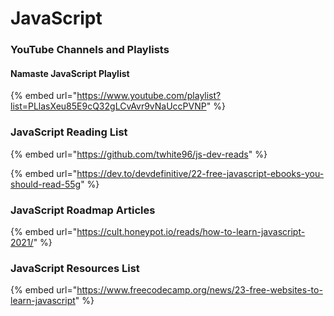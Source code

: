 # JavaScript

### YouTube Channels and Playlists

#### Namaste JavaScript Playlist

{% embed url="https://www.youtube.com/playlist?list=PLlasXeu85E9cQ32gLCvAvr9vNaUccPVNP" %}



### JavaScript Reading List

{% embed url="https://github.com/twhite96/js-dev-reads" %}

{% embed url="https://dev.to/devdefinitive/22-free-javascript-ebooks-you-should-read-55g" %}

### JavaScript Roadmap Articles

{% embed url="https://cult.honeypot.io/reads/how-to-learn-javascript-2021/" %}

### JavaScript Resources List

{% embed url="https://www.freecodecamp.org/news/23-free-websites-to-learn-javascript" %}

